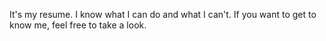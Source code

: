  It's my resume. I know what I can do and what I can't. If you want to get to know me, feel free to take a look.

